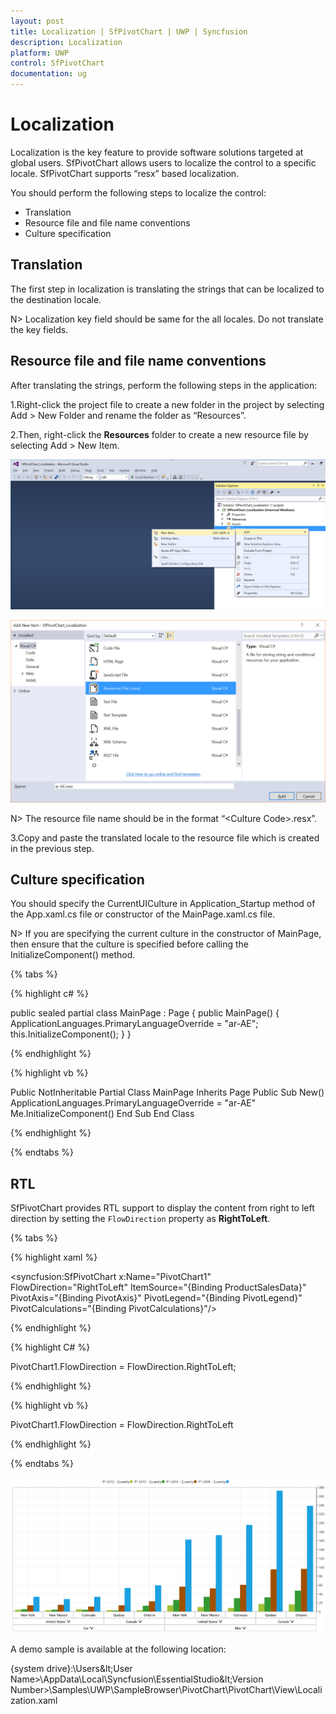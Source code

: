 ```yaml
---
layout: post
title: Localization | SfPivotChart | UWP | Syncfusion
description: Localization
platform: UWP
control: SfPivotChart
documentation: ug
---
```


# Localization

Localization is the key feature to provide software solutions targeted at global users. SfPivotChart allows users to localize the control to a specific locale. SfPivotChart supports “resx” based localization.

You should perform the following steps to localize the control:

* Translation
* Resource file and file name conventions
* Culture specification

## Translation

The first step in localization is translating the strings that can be localized to the destination locale.

N> Localization key field should be same for the all locales. Do not translate the key fields.

## Resource file and file name conventions

After translating the strings, perform the following steps in the application:

1.Right-click the project file to create a new folder in the project by selecting Add > New Folder and rename the folder as “Resources”.

2.Then, right-click the **Resources** folder to create a new resource file by selecting Add > New Item.

![](Localization_images/newResxFile_step1.png)

![](Localization_images/newResxFile_step2.png)

N> The resource file name should be in the format “&lt;Culture Code&gt;.resx”.

3.Copy and paste the translated locale to the resource file which is created in the previous step.

## Culture specification

You should specify the CurrentUICulture in Application_Startup method of the App.xaml.cs file or constructor of the MainPage.xaml.cs file.

N> If you are specifying the current culture in the constructor of MainPage, then ensure that the culture is specified before calling the InitializeComponent() method.

{% tabs %}

{% highlight c# %}

public sealed partial class MainPage : Page
{
    public MainPage()
    {
        ApplicationLanguages.PrimaryLanguageOverride = "ar-AE";
        this.InitializeComponent();
    }
}

{% endhighlight %}

{% highlight vb %}

Public NotInheritable Partial Class MainPage
	Inherits Page
	Public Sub New()
		ApplicationLanguages.PrimaryLanguageOverride = "ar-AE"
		Me.InitializeComponent()
	End Sub
End Class

{% endhighlight %}

{% endtabs %}

## RTL

SfPivotChart provides RTL support to display the content from right to left direction by setting the `FlowDirection` property as **RightToLeft**.

{% tabs %}

{% highlight xaml %}

<syncfusion:SfPivotChart x:Name="PivotChart1" FlowDirection="RightToLeft"
                         ItemSource="{Binding ProductSalesData}" PivotAxis="{Binding PivotAxis}"
                         PivotLegend="{Binding PivotLegend}" PivotCalculations="{Binding PivotCalculations}"/>

{% endhighlight %}

{% highlight C# %}

PivotChart1.FlowDirection = FlowDirection.RightToLeft;

{% endhighlight %}

{% highlight vb %}

PivotChart1.FlowDirection = FlowDirection.RightToLeft

{% endhighlight %}

{% endtabs %}

![](Localization_images/relationalRTL.png)

A demo sample is available at the following location:

{system drive}:\Users\&lt;User Name&gt;\AppData\Local\Syncfusion\EssentialStudio\&lt;Version Number&gt;\Samples\UWP\SampleBrowser\PivotChart\PivotChart\View\Localization.xaml
